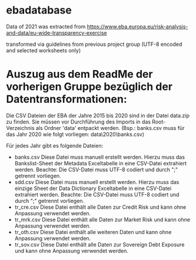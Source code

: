 # ebadatabase

Data of 2021 was extracted from https://www.eba.europa.eu/risk-analysis-and-data/eu-wide-transparency-exercise

transformed via guidelines from previous project group (UTF-8 encoded and selected worksheets only)


# Auszug aus dem ReadMe der vorherigen Gruppe bezüglich der Datentransformationen: 

Die CSV Dateien der EBA der Jahre 2015 bis 2020 sind in der Datei data.zip zu finden. Sie müssen vor Durchführung des Imports in das Root-Verzeichnis als Ordner 'data' entpackt werden. (Bsp.: banks.csv muss für das Jahr 2020 wie folgt vorliegen: data\2020\banks.csv)

Für jedes Jahr gibt es folgende Dateien:

- banks.csv Diese Datei muss manuell erstellt werden. Hierzu muss das Bankslist-Sheet der Metadata Exceltabelle in eine CSV-Datei extrahiert werden. Beachte: Die CSV-Datei muss UTF-8 codiert und durch ";" getrennt vorliegen.
- sdd.csv Diese Datei muss manuell erstellt werden. Hierzu muss das einzige Sheet der Data Dictionary Exceltabelle in eine CSV-Datei extrahiert werden. Beachte: Die CSV-Datei muss UTF-8 codiert und durch ";" getrennt vorliegen.
- tr_cre.csv Diese Datei enthält alle Daten zur Credit Risk und kann ohne Anpassung verwendet werden.
- tr_mrk.csv Diese Datei enthält alle Daten zur Market Risk und kann ohne Anpassung verwendet werden.
- tr_oth.csv Diese Datei enthält alle weiteren Daten und kann ohne Anpassung verwendet werden.
- tr_sov.csv Diese Datei enthält alle Daten zur Sovereign Debt Exposure und kann ohne Anpassung verwendet werden.
